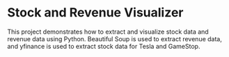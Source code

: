 #  Stock and Revenue Visualizer
This project demonstrates how to extract and visualize stock data and revenue data using Python. Beautiful Soup is used to extract revenue data, and yfinance is used to extract stock data for Tesla and GameStop.

